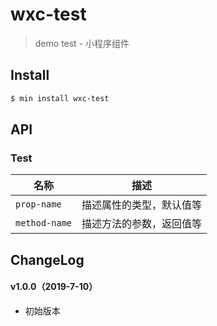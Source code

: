 # wxc-test

> demo test - 小程序组件

## Install

``` bash
$ min install wxc-test
```


## API

### Test

| 名称                  | 描述                         |
|----------------------|------------------------------|
|`prop-name`           | 描述属性的类型，默认值等         |
|`method-name`         | 描述方法的参数，返回值等         |

## ChangeLog

#### v1.0.0（2019-7-10）

- 初始版本
